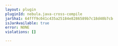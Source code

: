 ```yaml
---
layout: plugin
pluginId: nebula.java-cross-compile
jarSha1: 64fff9c041c435a25184e8286589b7c18d40b7cb
isJarAvailable: true
error: NONE
violations: []

---
```

